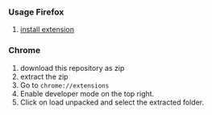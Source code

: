 

### Usage Firefox 
1. [install extension](https://addons.mozilla.org/en-US/firefox/addon/spotify-csp-clear/)

### Chrome 
1. download this repository as zip 
2. extract the zip 
1. Go to `chrome://extensions` 
2. Enable developer mode on the top right. 
3. Click on load unpacked and select the extracted folder.
